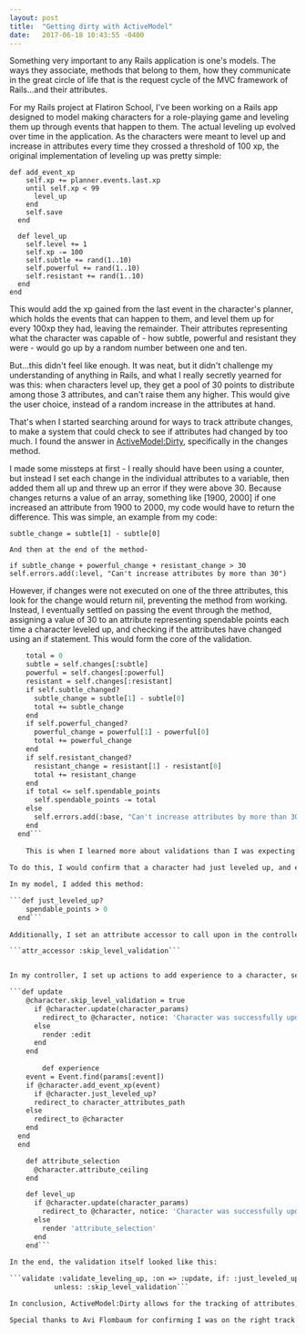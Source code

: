 ```yaml
---
layout: post
title:  "Getting dirty with ActiveModel"
date:   2017-06-18 10:43:55 -0400
---
```



Something very important to any Rails application is one's models. The ways they associate, methods that belong to them, how they communicate in the great circle of life that is the request cycle of the MVC framework of Rails...and their attributes. 

For my Rails project at Flatiron School, I've been working on a Rails app designed to model making characters for a role-playing game and leveling them up through events that happen to them. The actual leveling up evolved over time in the application. As the characters were meant to level up and increase in attributes every time they crossed a threshold of 100 xp, the original implementation of leveling up was pretty simple:

```
def add_event_xp
    self.xp += planner.events.last.xp
    until self.xp < 99
      level_up
    end
    self.save
  end

  def level_up
    self.level += 1
    self.xp -= 100
    self.subtle += rand(1..10)
    self.powerful += rand(1..10)
    self.resistant += rand(1..10)
  end
end
```


This would add the xp gained from the last event in the character's planner, which holds the events that can happen to them, and level them up for every 100xp they had, leaving the remainder. Their attributes representing what the character was capable of - how subtle, powerful and resistant they were - would go up by a random number between one and ten. 

But...this didn't feel like enough. It was neat, but it didn't challenge my understanding of anything in Rails, and what I really secretly yearned for was this: when characters level up, they get a pool of 30 points to distribute among those 3 attributes, and can't raise them any higher. This would give the user choice, instead of a random increase in the attributes at hand. 

That's when I started searching around for ways to track attribute changes, to make a system that could check to see if attributes had changed by too much. I found the answer in [ActiveModel:Dirty](http://api.rubyonrails.org/classes/ActiveModel/Dirty.html), specifically in the changes method. 

I made some missteps at first - I really should have been using a counter, but instead I set each change in the individual attributes to a variable, then added them all up and threw up an error if they were above 30. Because changes returns a value of an array, something like [1900, 2000] if one increased an attribute from 1900 to 2000, my code would have to return the difference. This was simple, an example from my code: 

```
subtle_change = subtle[1] - subtle[0] 

And then at the end of the method-

if subtle_change + powerful_change + resistant_change > 30 
self.errors.add(:level, "Can't increase attributes by more than 30")
```

However, if changes were not executed on one of the three attributes, this look for the change would return nil, preventing the method from working. Instead, I eventually settled on passing the event through the method, assigning a value of 30 to an attribute representing spendable points each time a character leveled up, and checking if the attributes have changed using an if statement. This would form the core of the validation.


```def validate_leveling_up
    total = 0
    subtle = self.changes[:subtle]
    powerful = self.changes[:powerful]
    resistant = self.changes[:resistant]
    if self.subtle_changed?
      subtle_change = subtle[1] - subtle[0]
      total += subtle_change
    end
    if self.powerful_changed?
      powerful_change = powerful[1] - powerful[0]
      total += powerful_change
    end
    if self.resistant_changed?
      resistant_change = resistant[1] - resistant[0]
      total += resistant_change
    end
    if total <= self.spendable_points
      self.spendable_points -= total
    else
      self.errors.add(:base, "Can't increase attributes by more than 30 per level added")
    end
  end```
	
	This is when I learned more about validations than I was expecting. Specifically, that validations trigger when attributes are changed(not terribly new knowledge, but something I didn't fully expect the implications of), and that there's many ways of limiting them. Without additional changes, this lead to the very thorny situation that validating leveling up would trigger on the update action, including just editing a character. As I wanted users to be able to edit characters in a more free way in addition to leveling them up, I had to find a workaround. 
	
To do this, I would confirm that a character had just leveled up, and explicitly not trigger the validation on a regular update action. 

In my model, I added this method: 

```def just_leveled_up?
    spendable_points > 0
  end```
	
Additionally, I set an attribute accessor to call upon in the controller to skip the validation. 

```attr_accessor :skip_level_validation```


In my controller, I set up actions to add experience to a character, select their attributes(including calling an attribute_ceiling method which would represent and display how much a user could raise attributes by), and level up, along with skipping the validation on a regular update.

```def update
    @character.skip_level_validation = true
      if @character.update(character_params)
        redirect_to @character, notice: 'Character was successfully updated.'
      else
        render :edit
      end
    end
		
		def experience
    event = Event.find(params[:event])
    if @character.add_event_xp(event)
      if @character.just_leveled_up?
      redirect_to character_attributes_path
    else
      redirect_to @character
    end
  end
  end

    def attribute_selection
      @character.attribute_ceiling
    end

    def level_up
      if @character.update(character_params)
        redirect_to @character, notice: 'Character was successfully updated.'
      else
        render 'attribute_selection'
      end
    end```
		
In the end, the validation itself looked like this:

```validate :validate_leveling_up, :on => :update, if: :just_leveled_up?,
           unless: :skip_level_validation```

In conclusion, ActiveModel:Dirty allows for the tracking of attributes, and was essential to implementing a much-desired feature in my app. This simple leveling up system limited by the amount one can change attributes by could be expanded or modified in different ways, but provides an example of the power of ActiveModel:Dirty's tracking of changes, something I didn't know about and wasn't expecting to use before starting this project. 

Special thanks to Avi Flombaum for confirming I was on the right track in getting Dirty with Rails and providing some sample code that I used to figure out how to accomplish this functionality, especially that it would be a validator, as I hadn't worked much with custom validators before and I also learned a lot about validation in the process. 
